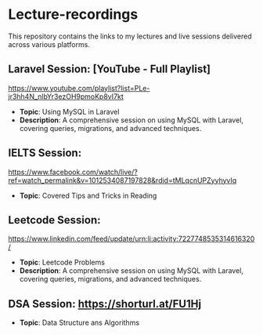 # Lecture-recordings

This repository contains the links to my lectures and live sessions delivered across various platforms.

## Laravel Session: [YouTube - Full Playlist]
https://www.youtube.com/playlist?list=PLe-jr3hh4N_nlbYr3ezOH9pmoKp8vI7kt
- **Topic**: Using MySQL in Laravel
- **Description**: A comprehensive session on using MySQL with Laravel, covering queries, migrations, and advanced techniques.

## IELTS Session: 
  https://www.facebook.com/watch/live/?ref=watch_permalink&v=1012534087197828&rdid=tMLqcnUPZyyhyvIq
- **Topic**: Covered Tips and Tricks in Reading
  
## Leetcode Session: 
https://www.linkedin.com/feed/update/urn:li:activity:7227748535314616320/
- **Topic**: Leetcode Problems
- **Description**: A comprehensive session on using MySQL with Laravel, covering queries, migrations, and advanced techniques.

## DSA Session: https://shorturl.at/FU1Hj
- **Topic**: Data Structure ans Algorithms
